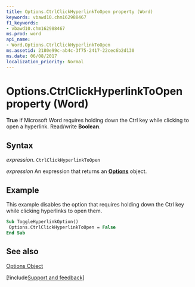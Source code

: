 ```yaml
---
title: Options.CtrlClickHyperlinkToOpen property (Word)
keywords: vbawd10.chm162988467
f1_keywords:
- vbawd10.chm162988467
ms.prod: word
api_name:
- Word.Options.CtrlClickHyperlinkToOpen
ms.assetid: 2180e99c-ab4c-3f75-2417-22cec6b2d130
ms.date: 06/08/2017
localization_priority: Normal
---
```



# Options.CtrlClickHyperlinkToOpen property (Word)

**True** if Microsoft Word requires holding down the Ctrl key while clicking to open a hyperlink. Read/write **Boolean**.


## Syntax

_expression_. `CtrlClickHyperlinkToOpen`

_expression_ An expression that returns an **[Options](Word.Options.md)** object.


## Example

This example disables the option that requires holding down the Ctrl key while clicking hyperlinks to open them.


```vb
Sub ToggleHyperlinkOption() 
 Options.CtrlClickHyperlinkToOpen = False 
End Sub
```


## See also


[Options Object](Word.Options.md)

[!include[Support and feedback](~/includes/feedback-boilerplate.md)]